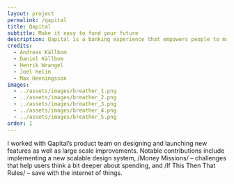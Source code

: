 ```yaml
---
layout: project
permalink: /qapital
title: Qapital
subtitle: Make it easy to fund your future
description: Qapital is a banking experience that empowers people to maximize their happiness by saving, spending, budgeting, and investing with their goals in mind. With over 1.6 million members, Qapital blends behavioral economics with technology, providing people with the tools they need to make managing money easy and fun.
credits:
  - Andreas Källbom
  - Daniel Källbom
  - Henrik Wrangel
  - Joel Helin
  - Max Henningsson
images:
  - ../assets/images/breather_1.png
  - ../assets/images/breather_2.png
  - ../assets/images/breather_3.png
  - ../assets/images/breather_4.png
  - ../assets/images/breather_5.png
order: 1
---
```

I worked with Qapital’s product team on designing and launching new features as well as large scale improvements. Notable contributions include implementing a new scalable design system, /Money Missions/ – challenges that help users think a bit deeper about spending, and /If This Then That Rules/ – save with the internet of things.
